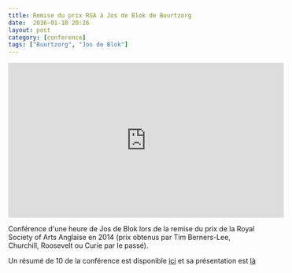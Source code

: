 ```yaml
---
title: Remise du prix RSA à Jos de Blok de Buurtzorg
date:  2016-01-18 20:26
layout: post
category: [conference]
tags: ["Buurtzorg", "Jos de Blok"]
---
```


<iframe width="560" height="315" src="https://www.youtube.com/embed/jzCGvfUozf8" frameborder="0" allowfullscreen></iframe>

<p>Conférence d'une heure de Jos de Blok lors de la remise du prix de la Royal Society of Arts Anglaise en 2014 (prix obtenus par Tim Berners-Lee, Churchill, Roosevelt ou Curie par le passé).</p>

<p>Un résumé de 10 de la conférence est disponible <a href="https://www.youtube.com/watch?v=jzCGvfUozf8">ici</a> et sa présentation est <a href="http://www.kingsfund.org.uk/sites/files/kf/media/jos-de-blok-buurtzorg-home-healthcare-nov13.pdf">là</a></p>
